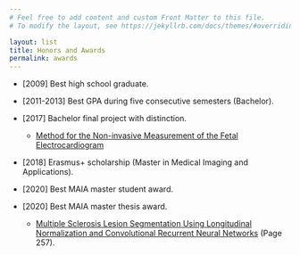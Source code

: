 ```yaml
---
# Feel free to add content and custom Front Matter to this file.
# To modify the layout, see https://jekyllrb.com/docs/themes/#overriding-theme-defaults

layout: list
title: Honors and Awards
permalink: awards
---
```


- [2009] Best high school graduate.

- [2011-2013] Best GPA during five consecutive semesters (Bachelor).

- [2017] Bachelor final project with distinction.
  - [Method for the Non-invasive Measurement of the Fetal Electrocardiogram](assets/TG.pdf)

- [2018] Erasmus+ scholarship (Master in Medical Imaging and Applications).

- [2020] Best MAIA master student award.

- [2020] Best MAIA master thesis award.
  - [Multiple Sclerosis Lesion Segmentation Using Longitudinal Normalization and Convolutional Recurrent Neural Networks](http://eia.udg.edu/~aoliver/maiaDocs/bookMaia3rd_small.pdf) (Page 257).
